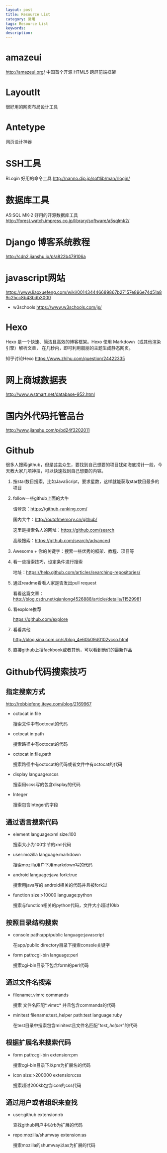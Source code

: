 ```yaml
---
layout: post
title: Resource List
category: 常用
tags: Resource List
keywords: 
description: 
---
```


# amazeui
  http://amazeui.org/
  中国首个开源 HTML5 跨屏前端框架

# Layoutlt
很好用的网页布局设计工具

# Antetype
网页设计神器

# SSH工具
RLogin 好用的命令工具
http://nanno.dip.jp/softlib/man/rlogin/

# 数据库工具
A5:SQL MK-2 好用的开源数据库工具
http://forest.watch.impress.co.jp/library/software/a5sqlmk2/

# Django 博客系统教程
http://cdn2.jianshu.io/p/a822b479106a

# javascript网站
https://www.liaoxuefeng.com/wiki/001434446689867b27157e896e74d51a89c25cc8b43bdb3000

- w3schools
  https://www.w3schools.com/js/

# Hexo
Hexo 是一个快速、简洁且高效的博客框架。Hexo 使用 Markdown（或其他渲染引擎）解析文章，
在几秒内，即可利用靓丽的主题生成静态网页。

知乎讨论Hexo
https://www.zhihu.com/question/24422335

# 网上商城数据表
http://www.wstmart.net/database-952.html

# 国内外代码托管品台

http://www.jianshu.com/p/bd24f3202011
# Github
很多人搜索github，但是芸芸众生，要找到自己想要的项目犹如海底捞针一般，今天教大家几项神技，可以快速找到自己想要的内容。

1. 按star数目搜索，比如JavaScript，要求星数，这样就能获取star数目最多的项目

2. follow一些github上面的大牛

   请登录：https://github-ranking.com/

   国内大牛：http://outofmemory.cn/github/

   这里是搜索名人的网址：https://github.com/search

   高级搜索：https://github.com/search/advanced

3. Awesome + 你的关键字：搜索一些优秀的框架、教程、项目等

4. 看一些搜索技巧，设定条件进行搜索

   地址：https://help.github.com/articles/searching-repositories/


5. 通过readme看看人家是否发出pull request

   看看这篇文章：http://blog.csdn.net/qianlong4526888/article/details/11529981


6. 看explore推荐

   https://github.com/explore


7. 看看其他

   http://blog.sina.com.cn/s/blog_4e60b09d0102vcso.html


8. 直接github上搜fackbook或者其他，可以看到他们的最新作品


# Github代码搜索技巧

## 指定搜索方式

http://robbiefeng.iteye.com/blog/2169967
 
- octocat in:file
   
  搜索文件中有octocat的代码
    
- octocat in:path
    
  搜索路径中有octocat的代码
    
- octocat in:file,path
    
  搜索路径中有octocat的代码或者文件中有octocat的代码
    
- display language:scss
    
  搜索用scss写的包含display的代码
    
- Integer
    
  搜索包含Integer的字段
    

## 通过语言搜索代码

- element language:xml size:100

  搜索大小为100字节的xml代码
    
- user:mozilla language:markdown

  搜索mozilla用户下用markdown写的代码


- android language:java fork:true

  搜索用java写的 android相关的代码并且被fork过


- function size:>10000 language:python

  搜索与function相关的python代码，文件大小超过10kb


## 按照目录结构搜索

- console path:app/public language:javascript

  在app/public directory目录下搜索console关键字

- form path:cgi-bin language:perl

  搜索cgi-bin目录下包含form的perl代码


## 通过文件名搜索

- filename:.vimrc commands

  搜索 文件名匹配*.vimrc* 并且包含commands的代码

- minitest filename:test_helper path:test language:ruby

  在test目录中搜索包含minitest且文件名匹配"*test_helper*"的代码


## 根据扩展名来搜索代码

- form path:cgi-bin extension:pm

  搜索cgi-bin目录下以pm为扩展名的代码
    
- icon size:>200000 extension:css

  搜索超过200kb包含icon的css代码


## 通过用户或者组织来查找

- user:github extension:rb

  查找github用户中以rb为扩展的代码
    
- repo:mozilla/shumway extension:as

  搜索mozilla的shumway以as为扩展的代码
